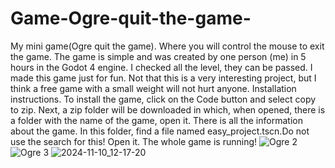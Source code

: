 # Game-Ogre-quit-the-game-
My mini game(Ogre quit the game).
Where you will control the mouse to exit the game. The game is simple and was created by one person (me) in 5 hours in the Godot 4 engine. I checked all the level, they can be passed. I made this game just for fun. Not that this is a very interesting project, but I think a free game with a small weight will not hurt anyone.
Installation instructions. To install the game, click on the Code button and select copy to zip. Next, a zip folder will be downloaded in which, when opened, there is a folder with the name of the game, open it. There is all the information about the game. In this folder, find a file named easy_project.tscn.Do not use the search for this! Open it. The whole game is running!
![Ogre 2](https://github.com/user-attachments/assets/8fe729c8-775c-4dc8-a65e-a00f2c0a5e53)
![Ogre 3](https://github.com/user-attachments/assets/a7d12381-d1b9-439d-b5bf-2ba086e8bd6d)
![2024-11-10_12-17-20](https://github.com/user-attachments/assets/c9ee3aba-ec83-4465-af18-61046ceffb84)
